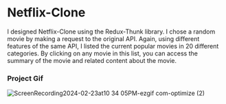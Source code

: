 <h1>Netflix-Clone</h1>

<p>
  I designed Netflix-Clone using the Redux-Thunk library. I chose a random movie by making a request to the original API. Again, using different features of the same API, I listed the current popular movies in 20 different categories. By clicking on any movie in this list, you can access the summary of the movie and related content about the movie.</p>

  <h3>Project Gif</h3>

  
![ScreenRecording2024-02-23at10 34 05PM-ezgif com-optimize (2)](https://github.com/nazanyilmaz/Netflix-Clone/assets/147782488/97b46c58-71b2-41b7-ab18-8fb8ca5a2f1b)
